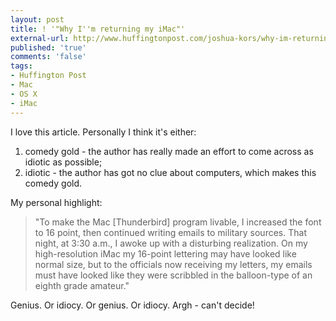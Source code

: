 ```yaml
---
layout: post
title: ! '"Why I''m returning my iMac"'
external-url: http://www.huffingtonpost.com/joshua-kors/why-im-returning-my-imac_b_796104.html
published: 'true'
comments: 'false'
tags:
- Huffington Post
- Mac
- OS X
- iMac
---
```


I love this article. Personally I think it's either:

1. comedy gold - the author has really made an effort to come across as idiotic as possible;
2. idiotic - the author has got no clue about computers, which makes this comedy gold.

My personal highlight:

>  "To make the Mac [Thunderbird] program livable, I increased the font to 16 point, then continued writing emails to military sources. That night, at 3:30 a.m., I awoke up with a disturbing realization. On my high-resolution iMac my 16-point lettering may have looked like normal size, but to the officials now receiving my letters, my emails must have looked like they were scribbled in the balloon-type of an eighth grade amateur."

Genius. Or idiocy. Or genius. Or idiocy. Argh - can't decide!
